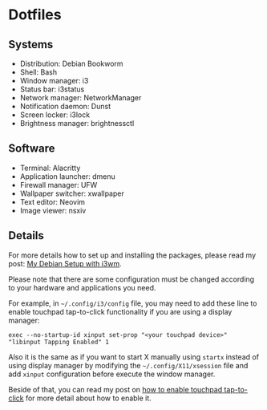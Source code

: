 # Dotfiles

## Systems

- Distribution: Debian Bookworm
- Shell: Bash
- Window manager: i3
- Status bar: i3status
- Network manager: NetworkManager
- Notification daemon: Dunst
- Screen locker: i3lock
- Brightness manager: brightnessctl

## Software

- Terminal: Alacritty
- Application launcher: dmenu
- Firewall manager: UFW
- Wallpaper switcher: xwallpaper
- Text editor: Neovim
- Image viewer: nsxiv

## Details

For more details how to set up and installing the packages,
please read my post:
[My Debian Setup with i3wm](https://wahyuwiyoko.github.io/blog/linux/my-debian-setup-with-i3wm/).

Please note that there are some configuration must be changed
according to your hardware and applications you need.

For example, in `~/.config/i3/config` file, you may need to add these line to enable
touchpad tap-to-click functionality if you are using a display manager:

```
exec --no-startup-id xinput set-prop "<your touchpad device>" "libinput Tapping Enabled" 1
```

Also it is the same as if you want to start X manually using `startx` instead
of using display manager by modifying the `~/.config/X11/xsession` file and
add `xinput` configuration before execute the window manager.

Beside of that, you can read my post on
[how to enable touchpad tap-to-click](https://wahyuwiyoko.github.io/blog/linux/enable-touchpad-tap-to-click/)
for more detail about how to enable it.
